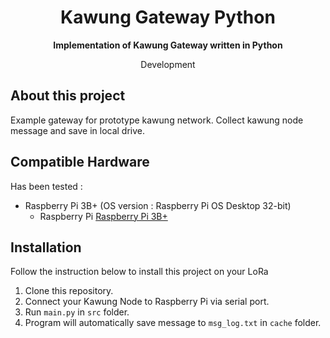 <!-- Title -->
<span align = "center">

# Kawung Gateway Python
  <b>Implementation of Kawung Gateway written in Python</b>

Development

</span>
<!-- End of Title -->

## About this project
Example gateway for prototype kawung network. Collect kawung node message and save in local drive.

## Compatible Hardware
Has been tested :
- Raspberry Pi 3B+ (OS version : Raspberry Pi OS Desktop 32-bit)
  - Raspberry Pi [Raspberry Pi 3B+](https://www.raspberrypi.com/products/raspberry-pi-3-model-b-plus/)

## Installation
Follow the instruction below to install this project on your LoRa
1. Clone this repository.
2. Connect your Kawung Node to Raspberry Pi via serial port.
3. Run `main.py` in `src` folder.
2. Program will automatically save message to `msg_log.txt` in `cache` folder.
